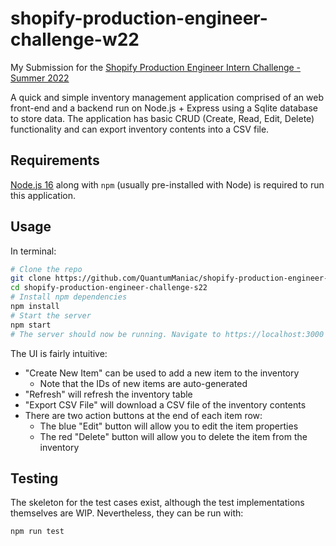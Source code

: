 # shopify-production-engineer-challenge-w22
My Submission for the [Shopify Production Engineer Intern  Challenge - Summer 2022](https://docs.google.com/document/d/1wir0XQuviR6p-uNEUPzsGvMFwqgMsY8sEjGUx74lNrg/edit)

A quick and simple inventory management application comprised of an web front-end and a backend run on Node.js + Express using a Sqlite database to store data. The application has basic CRUD (Create, Read, Edit, Delete) functionality and can export inventory contents into a CSV file.

## Requirements
[Node.js 16](https://nodejs.org/en/download/) along with `npm` (usually pre-installed with Node) is required to run this application.

## Usage
In terminal:
```sh 
# Clone the repo 
git clone https://github.com/QuantumManiac/shopify-production-engineer-challenge-s22
cd shopify-production-engineer-challenge-s22
# Install npm dependencies
npm install 
# Start the server
npm start
# The server should now be running. Navigate to https://localhost:3000 to view the front-end
```

The UI is fairly intuitive:
- "Create New Item" can be used to add a new item to the inventory
    - Note that the IDs of new items are auto-generated
- "Refresh" will refresh the inventory table
- "Export CSV File" will download a CSV file of the inventory contents
- There are two action buttons at the end of each item row:
    - The blue "Edit" button will allow you to edit the item properties
    - The red "Delete" button will allow you to delete the item from the inventory

## Testing
The skeleton for the test cases exist, although the test implementations themselves are WIP. Nevertheless, they can be run with:
```
npm run test
```